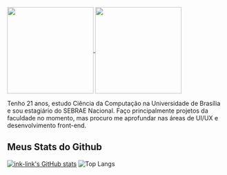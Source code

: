 <a href="https://github.com/anuraghazra/github-readme-stats">
  <img height=200 align="center" src="https://github-readme-stats.vercel.app/api?username=anuraghazra" />
</a>
<a href="https://github.com/anuraghazra/convoychat">
  <img height=200 align="center" src="https://github-readme-stats.vercel.app/api/top-langs?username=anuraghazra&layout=compact&langs_count=8&card_width=320" />
</a>

Tenho 21 anos, estudo Ciência da Computação na Universidade de Brasília e sou estagiário do SEBRAE Nacional. Faço principalmente projetos da faculdade no momento, mas procuro me aprofundar nas áreas de UI/UX e desenvolvimento front-end.

## Meus Stats do Github
[![ink-link's GitHub stats](https://github-readme-stats.vercel.app/api?username=ink-link&show_icons=true&theme=tokyonight)](https://github.com/ink-link/github-readme-stats)
![Top Langs](https://github-readme-stats.vercel.app/api/top-langs/?username=ink-link&layout=compact&show_icons=true&theme=tokyonight)


<!--
**ink-link/ink-link** is a ✨ _special_ ✨ repository because its `README.md` (this file) appears on your GitHub profile.

Here are some ideas to get you started:

- 🔭 I’m currently working on ...
- 🌱 I’m currently learning ...
- 👯 I’m looking to collaborate on ...
- 🤔 I’m looking for help with ...
- 💬 Ask me about ...
- 📫 How to reach me: ...
- 😄 Pronouns: ...
- ⚡ Fun fact: ...
-->
